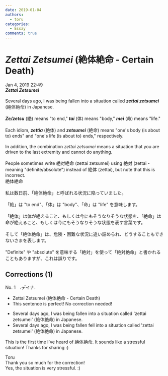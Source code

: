 ```yaml
---
date: 2019-01-04
authors:
  - toru
categories:
  - Essay
comments: true
---
```


# <strong><em>Zettai Zetsumei</strong></em> (絶体絶命 - Certain Death)
<div class="date">Jan 4, 2019 22:49</div>
<div id="post"><div id="body_show_ori">
<strong><em>Zettai Zetsumei</strong></em><br/><br/>Several days ago, I was being fallen into a situation called <strong><em>zettai zetsumei</em></strong> (絶体絶命) in Japanese.<br/><br/><strong><em>Ze/zetsu</em></strong> (絶) means "to end," <strong><em>tai</em></strong> (体) means "body," <strong><em>mei</em></strong> (命) means "life."<br/><br/>Each idiom, <strong><em>zettia</em></strong> (絶体) and <strong><em>zetsumei</em></strong> (絶命) means "one's body (is about to) ends" and "one's life (is about to) ends," respectively.<br/><br/>In addition, the combination <em>zettai zetsumei</em> means a situation that you are driven to the last extremity and cannot do anything.<br/><br/>People sometimes write 絶対絶命 (zettai zetsumei) using 絶対 (zettai - meaning "definite/absolute") instead of 絶体 (zettai), but note that this is incorrect.
</div></div>

<!-- more -->

<div id="post_ja"><div id="body_show_mo">
絶体絶命<br/><br/>私は数日前、「絶体絶命」と呼ばれる状況に陥っていました。<br/><br/>「絶」は "to end"、「体」は "body"、「命」は "life" を意味します。<br/><br/>「絶体」は体が絶えること、もしくは今にもそうなりそうな状態を、「絶命」は命が絶えること、もしくは今にもそうなりそうな状態を表す言葉です。<br/><br/>そして「絶体絶命」は、危険・困難な状況に追い詰められ、どうすることもできないさまを表します。<br/><br/>"Definite" や "absolute" を意味する「絶対」を使って「絶対絶命」と書かれることもありますが、これは誤りです。
</div></div>

## Corrections (1)
<div id="block"><div class="first_name"> No. 1　<span class="just_name">.デイナ.</span></div><div id="block2">
<ul class="correction_field">
<li class="incorrect">Zettai Zetsumei (絶体絶命 - Certain Death)</li>
<li class="corrected perfect">This sentence is perfect! No correction needed!</li>
</ul>
<ul class="correction_field">
<li class="incorrect">Several days ago, I was being fallen into a situation called 'zettai zetsumei' (絶体絶命) in Japanese.</li>
<li class="corrected correct">
Several days ago, I <span class="f_gray"><span class="sline">was being fallen</span></span> <span class="f_red">fell</span> into a situation called 'zettai zetsumei' (絶体絶命) in Japanese.
</li>
</ul>
<p class="comment_small">
 This is the first time I've heard of 絶体絶命. It sounds like a stressful situation! Thanks for sharing :)
</p>

</div><div class="name"><span class="just_name">Toru</span><br>
Thank you so much for the correction!<br/>Yes, the situation is very stressful. :)
</div>
</div>
